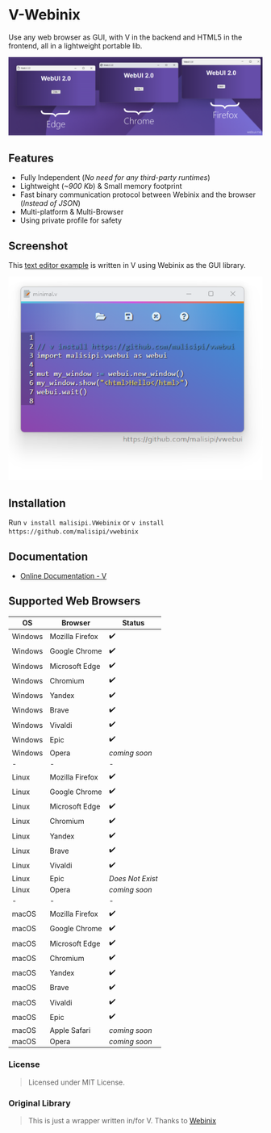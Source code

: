 # V-Webinix

Use any web browser as GUI, with V in the backend and HTML5 in the frontend, all in a lightweight portable lib.

![ScreenShot](screenshot.png)

## Features

- Fully Independent (*No need for any third-party runtimes*)
- Lightweight (*~900 Kb*) & Small memory footprint
- Fast binary communication protocol between Webinix and the browser (*Instead of JSON*)
- Multi-platform & Multi-Browser
- Using private profile for safety

## Screenshot

This [text editor example](https://github.com/malisipi/vwebinix/tree/main/examples/text-editor) is written in V using Webinix as the GUI library.

![ScreenShot](v_example.png)

## Installation

Run `v install malisipi.VWebinix` or `v install https://github.com/malisipi/vwebinix`

## Documentation

 - [Online Documentation - V](https://webinix.me/docs/#/v_api)

## Supported Web Browsers

| OS | Browser | Status |
| ------ | ------ | ------ |
| Windows | Mozilla Firefox | ✔️ |
| Windows | Google Chrome | ✔️ |
| Windows | Microsoft Edge | ✔️ |
| Windows | Chromium | ✔️ |
| Windows | Yandex | ✔️ |
| Windows | Brave | ✔️ |
| Windows | Vivaldi | ✔️ |
| Windows | Epic | ✔️ |
| Windows | Opera | *coming soon* |
| - | - | - |
| Linux | Mozilla Firefox | ✔️ |
| Linux | Google Chrome | ✔️ |
| Linux | Microsoft Edge | ✔️ |
| Linux | Chromium | ✔️ |
| Linux | Yandex | ✔️ |
| Linux | Brave | ✔️ |
| Linux | Vivaldi | ✔️ |
| Linux | Epic | *Does Not Exist* |
| Linux | Opera | *coming soon* |
| - | - | - |
| macOS | Mozilla Firefox | ✔️ |
| macOS | Google Chrome | ✔️ |
| macOS | Microsoft Edge | ✔️ |
| macOS | Chromium | ✔️ |
| macOS | Yandex | ✔️ |
| macOS | Brave | ✔️ |
| macOS | Vivaldi | ✔️ |
| macOS | Epic | ✔️ |
| macOS | Apple Safari | *coming soon* |
| macOS | Opera | *coming soon* |

### License

> Licensed under MIT License.

### Original Library

> This is just a wrapper written in/for V. Thanks to [Webinix](https://github.com/alifcommunity/webinix)
